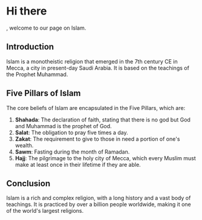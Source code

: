 # Hi there
, welcome to our page on Islam.

## Introduction

Islam is a monotheistic religion that emerged in the 7th century CE in Mecca, a city in present-day Saudi Arabia. It is based on the teachings of the Prophet Muhammad.

## Five Pillars of Islam

The core beliefs of Islam are encapsulated in the Five Pillars, which are:

1. **Shahada**: The declaration of faith, stating that there is no god but God and Muhammad is the prophet of God.
2. **Salat**: The obligation to pray five times a day.
3. **Zakat**: The requirement to give to those in need a portion of one's wealth.
4. **Sawm**: Fasting during the month of Ramadan.
5. **Hajj**: The pilgrimage to the holy city of Mecca, which every Muslim must make at least once in their lifetime if they are able.

## Conclusion

Islam is a rich and complex religion, with a long history and a vast body of teachings. It is practiced by over a billion people worldwide, making it one of the world's largest religions.